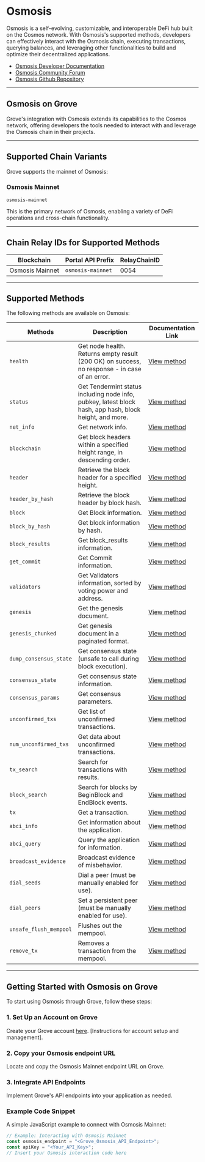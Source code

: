 # Osmosis

Osmosis is a self-evolving, customizable, and interoperable DeFi hub built on the Cosmos network. With Osmosis's supported methods, developers can effectively interact with the Osmosis chain, executing transactions, querying balances, and leveraging other functionalities to build and optimize their decentralized applications.

- [Osmosis Developer Documentation](https://docs.osmosis.zone/)
- [Osmosis Community Forum](https://forum.osmosis.zone/)
- [Osmosis Github Repository](https://github.com/osmosis-labs/osmosis)

---

## Osmosis on Grove

Grove's integration with Osmosis extends its capabilities to the Cosmos network, offering developers the tools needed to interact with and leverage the Osmosis chain in their projects.

---

## Supported Chain Variants

Grove supports the mainnet of Osmosis:

### Osmosis Mainnet
`osmosis-mainnet`

This is the primary network of Osmosis, enabling a variety of DeFi operations and cross-chain functionality.

---

## Chain Relay IDs for Supported Methods

| Blockchain     | Portal API Prefix  | RelayChainID |
|----------------|--------------------|--------------|
| Osmosis Mainnet| `osmosis-mainnet`  | 0054         |

---

## Supported Methods

The following methods are available on Osmosis:

| Methods                      | Description                                                                                                   | Documentation Link |
|------------------------------|---------------------------------------------------------------------------------------------------------------|--------------------|
| `health`                     | Get node health. Returns empty result (200 OK) on success, no response - in case of an error.                 | [View method](#)  |
| `status`                     | Get Tendermint status including node info, pubkey, latest block hash, app hash, block height, and more.       | [View method](#)  |
| `net_info`                   | Get network info.                                                                                             | [View method](#)  |
| `blockchain`                 | Get block headers within a specified height range, in descending order.                                       | [View method](#)  |
| `header`                     | Retrieve the block header for a specified height.                                                             | [View method](#)  |
| `header_by_hash`             | Retrieve the block header by block hash.                                                                      | [View method](#)  |
| `block`                      | Get Block information.                                                                                        | [View method](#)  |
| `block_by_hash`              | Get block information by hash.                                                                                | [View method](#)  |
| `block_results`              | Get block_results information.                                                                                | [View method](#)  |
| `get_commit`                 | Get Commit information.                                                                                       | [View method](#)  |
| `validators`                 | Get Validators information, sorted by voting power and address.                                               | [View method](#)  |
| `genesis`                    | Get the genesis document.                                                                                     | [View method](#)  |
| `genesis_chunked`            | Get genesis document in a paginated format.                                                                   | [View method](#)  |
| `dump_consensus_state`       | Get consensus state (unsafe to call during block execution).                                                  | [View method](#)  |
| `consensus_state`            | Get consensus state information.                                                                              | [View method](#)  |
| `consensus_params`           | Get consensus parameters.                                                                                     | [View method](#)  |
| `unconfirmed_txs`            | Get list of unconfirmed transactions.                                                                         | [View method](#)  |
| `num_unconfirmed_txs`        | Get data about unconfirmed transactions.                                                                      | [View method](#)  |
| `tx_search`                  | Search for transactions with results.                                                                         | [View method](#)  |
| `block_search`               | Search for blocks by BeginBlock and EndBlock events.                                                          | [View method](#)  |
| `tx`                         | Get a transaction.                                                                                            | [View method](#)  |
| `abci_info`                  | Get information about the application.                                                                        | [View method](#)  |
| `abci_query`                 | Query the application for information.                                                                        | [View method](#)  |
| `broadcast_evidence`         | Broadcast evidence of misbehavior.                                                                            | [View method](#)  |
| `dial_seeds`                 | Dial a peer (must be manually enabled for use).                                                               | [View method](#)  |
| `dial_peers`                 | Set a persistent peer (must be manually enabled for use).                                                     | [View method](#)  |
| `unsafe_flush_mempool`       | Flushes out the mempool.                                                                                      | [View method](#)  |
| `remove_tx`                  | Removes a transaction from the mempool.                                                                       | [View method](#)  |

---

## Getting Started with Osmosis on Grove

To start using Osmosis through Grove, follow these steps:

### 1. Set Up an Account on Grove

Create your Grove account [here](#). [Instructions for account setup and management].

### 2. Copy your Osmosis endpoint URL

Locate and copy the Osmosis Mainnet endpoint URL on Grove.

### 3. Integrate API Endpoints

Implement Grove's API endpoints into your application as needed.

### Example Code Snippet

A simple JavaScript example to connect with Osmosis Mainnet:

```javascript
// Example: Interacting with Osmosis Mainnet
const osmosis_endpoint = "<Grove_Osmosis_API_Endpoint>";
const apiKey = "<Your_API_Key>";
// Insert your Osmosis interaction code here
